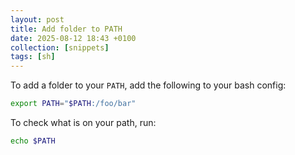 ```yaml
---
layout: post
title: Add folder to PATH
date: 2025-08-12 18:43 +0100
collection: [snippets]
tags: [sh]
---
```


To add a folder to your `PATH`, add the following to your bash config: 

```sh
export PATH="$PATH:/foo/bar"
```

To check what is on your path, run:

```sh
echo $PATH
```
